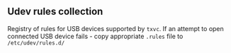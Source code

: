 ## Udev rules collection

Registry of rules for USB devices supported by `txvc`.
If an attempt to open connected USB device fails - copy appropriate `.rules` file to `/etc/udev/rules.d/`

